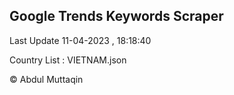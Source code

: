 

## Google Trends Keywords Scraper 
 
Last Update 11-04-2023 , 18:18:40

Country List :
VIETNAM.json



© Abdul Muttaqin 
